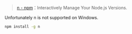 > [n - npm](https://www.npmjs.com/package/n)：Interactively Manage Your Node.js Versions.

Unfortunately n is not supported on Windows.

```bash
npm install -g n
```
